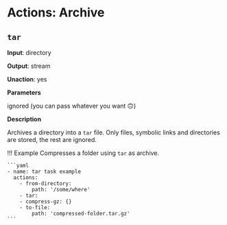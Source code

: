 # Actions: Archive

## `tar`

**Input**: directory

**Output**: stream

**Unaction**: yes

**Parameters**

ignored (you can pass whatever you want 🙃)

**Description**

Archives a directory into a `tar` file. Only files, symbolic links and directories are stored, the rest are ignored.

!!! Example
    Compresses a folder using `tar` as archive.

    ```yaml
    - name: tar task example
      actions:
        - from-directory:
            path: '/some/where'
        - tar:
        - compress-gz: {}
        - to-file:
            path: 'compressed-folder.tar.gz'
    ```
